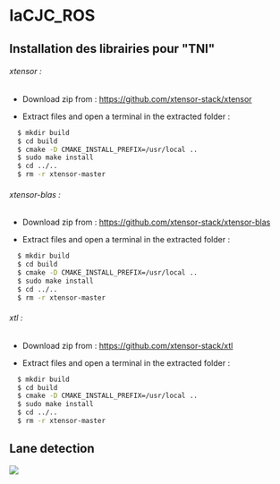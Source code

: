# laCJC_ROS
## Installation des librairies pour "TNI"
###### xtensor : 
 
  * Download zip from : https://github.com/xtensor-stack/xtensor
 
  * Extract files and open a terminal in the extracted folder : 
  ```bash
    $ mkdir build 
    $ cd build
    $ cmake -D CMAKE_INSTALL_PREFIX=/usr/local ..
    $ sudo make install
    $ cd ../..
    $ rm -r xtensor-master
  ```

###### xtensor-blas : 
 
  * Download zip from : https://github.com/xtensor-stack/xtensor-blas
 
  * Extract files and open a terminal in the extracted folder : 
  ```bash
    $ mkdir build 
    $ cd build
    $ cmake -D CMAKE_INSTALL_PREFIX=/usr/local ..
    $ sudo make install
    $ cd ../..
    $ rm -r xtensor-master
  ```

###### xtl : 
 
  * Download zip from : https://github.com/xtensor-stack/xtl
 
  * Extract files and open a terminal in the extracted folder : 
  ```bash
    $ mkdir build 
    $ cd build
    $ cmake -D CMAKE_INSTALL_PREFIX=/usr/local ..
    $ sudo make install
    $ cd ../..
    $ rm -r xtensor-master
  ```
## Lane detection

<img src="https://github.com/HamidHacene/laCJC_ROS//Lane_Detection/data/fit.png">


